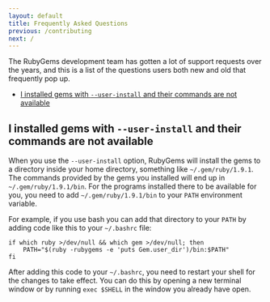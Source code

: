 ```yaml
---
layout: default
title: Frequently Asked Questions
previous: /contributing
next: /
---
```


The RubyGems development team has gotten a lot of support requests over the
years, and this is a list of the questions users both new and old that
frequently pop up.

* [I installed gems with `--user-install` and their commands are not available](#user-install)


<a id="user-install"> </a>
I installed gems with `--user-install` and their commands are not available
---------------------------------------------------------------------------

When you use the `--user-install` option, RubyGems will install the gems to a
directory inside your home directory, something like `~/.gem/ruby/1.9.1`. The
commands provided by the gems you installed will end up in
`~/.gem/ruby/1.9.1/bin`. For the programs installed there to be available for
you, you need to add `~/.gem/ruby/1.9.1/bin` to your `PATH` environment
variable.

For example, if you use bash you can add that directory to your `PATH` by
adding code like this to your `~/.bashrc` file:

    if which ruby >/dev/null && which gem >/dev/null; then
        PATH="$(ruby -rubygems -e 'puts Gem.user_dir')/bin:$PATH"
    fi

After adding this code to your `~/.bashrc`, you need to restart your shell for
the changes to take effect. You can do this by opening a new terminal window or
by running `exec $SHELL` in the window you already have open.
